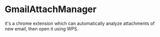 # GmailAttachManager
it's a chrome extension which can automatically analyze attachments of  new email, then open it using WPS.
